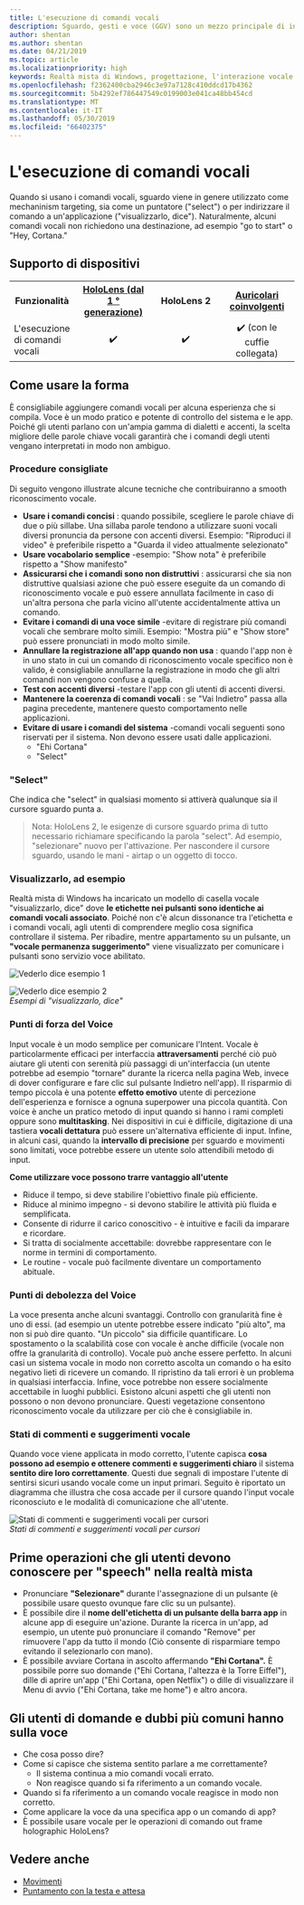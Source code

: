 ```yaml
---
title: L'esecuzione di comandi vocali
description: Sguardo, gesti e voce (GGV) sono un mezzo principale di interazione su HoloLens. Questo articolo fornisce indicazioni precise sulla progettazione vocali.
author: shentan
ms.author: shentan
ms.date: 04/21/2019
ms.topic: article
ms.localizationpriority: high
keywords: Realtà mista di Windows, progettazione, l'interazione vocale
ms.openlocfilehash: f2362400cba2946c3e97a7128c410ddcd17b4362
ms.sourcegitcommit: 5b4292ef786447549c0199003e041ca48bb454cd
ms.translationtype: MT
ms.contentlocale: it-IT
ms.lasthandoff: 05/30/2019
ms.locfileid: "66402375"
---
```

# <a name="voice-commanding"></a>L'esecuzione di comandi vocali

Quando si usano i comandi vocali, sguardo viene in genere utilizzato come mechaninism targeting, sia come un puntatore ("select") o per indirizzare il comando a un'applicazione ("visualizzarlo, dice"). Naturalmente, alcuni comandi vocali non richiedono una destinazione, ad esempio "go to start" o "Hey, Cortana."


## <a name="device-support"></a>Supporto di dispositivi

<table>
<tr>
<th>Funzionalità</th><th style="width:150px"> <a href="hololens-hardware-details.md">HoloLens (dal 1 ° generazione)</a></th><th style="width:150px">HoloLens 2</th><th style="width:150px"> <a href="immersive-headset-hardware-details.md">Auricolari coinvolgenti</a></th>
</tr><tr>
<td>L'esecuzione di comandi vocali</td><td style="text-align: center;"> ✔️</td><td style="text-align: center;"> ✔️</td><td style="text-align: center;"> ✔️ (con le cuffie collegata)</td>
</tr>
</table>



## <a name="how-to-use-voice"></a>Come usare la forma

È consigliabile aggiungere comandi vocali per alcuna esperienza che si compila. Voce è un modo pratico e potente di controllo del sistema e le app. Poiché gli utenti parlano con un'ampia gamma di dialetti e accenti, la scelta migliore delle parole chiave vocali garantirà che i comandi degli utenti vengano interpretati in modo non ambiguo.

### <a name="best-practices"></a>Procedure consigliate

Di seguito vengono illustrate alcune tecniche che contribuiranno a smooth riconoscimento vocale.
* **Usare i comandi concisi** : quando possibile, scegliere le parole chiave di due o più sillabe. Una sillaba parole tendono a utilizzare suoni vocali diversi pronuncia da persone con accenti diversi. Esempio: "Riproduci il video" è preferibile rispetto a "Guarda il video attualmente selezionato"
* **Usare vocabolario semplice** -esempio: "Show nota" è preferibile rispetto a "Show manifesto"
* **Assicurarsi che i comandi sono non distruttivi** : assicurarsi che sia non distruttive qualsiasi azione che può essere eseguite da un comando di riconoscimento vocale e può essere annullata facilmente in caso di un'altra persona che parla vicino all'utente accidentalmente attiva un comando.
* **Evitare i comandi di una voce simile** -evitare di registrare più comandi vocali che sembrare molto simili. Esempio: "Mostra più" e "Show store" può essere pronunciati in modo molto simile.
* **Annullare la registrazione all'app quando non usa** : quando l'app non è in uno stato in cui un comando di riconoscimento vocale specifico non è valido, è consigliabile annullarne la registrazione in modo che gli altri comandi non vengono confuse a quella.
* **Test con accenti diversi** -testare l'app con gli utenti di accenti diversi.
* **Mantenere la coerenza di comandi vocali** : se "Vai Indietro" passa alla pagina precedente, mantenere questo comportamento nelle applicazioni.
* **Evitare di usare i comandi del sistema** -comandi vocali seguenti sono riservati per il sistema. Non devono essere usati dalle applicazioni.
   * "Ehi Cortana"
   * "Select"

### <a name="select"></a>"Select"

Che indica che "select" in qualsiasi momento si attiverà qualunque sia il cursore sguardo punta a. 

>Nota: HoloLens 2, le esigenze di cursore sguardo prima di tutto necessario richiamare specificando la parola "select". Ad esempio, "selezionare" nuovo per l'attivazione. Per nascondere il cursore sguardo, usando le mani - airtap o un oggetto di tocco. 

### <a name="see-it-say-it"></a>Visualizzarlo, ad esempio

Realtà mista di Windows ha incaricato un modello di casella vocale "visualizzarlo, dice" dove **le etichette nei pulsanti sono identiche ai comandi vocali associato**. Poiché non c'è alcun dissonance tra l'etichetta e i comandi vocali, agli utenti di comprendere meglio cosa significa controllare il sistema. Per ribadire, mentre appartamento su un pulsante, un **"vocale permanenza suggerimento"** viene visualizzato per comunicare i pulsanti sono servizio voce abilitato.


![Vederlo dice esempio 1](images/voice-seeitsayit1-640px.jpg)

![Vederlo dice esempio 2](images/voice-seeitsayit2-640px.jpg)<br>
*Esempi di "visualizzarlo, dice"*

### <a name="voices-strengths"></a>Punti di forza del Voice

Input vocale è un modo semplice per comunicare l'Intent. Vocale è particolarmente efficaci per interfaccia **attraversamenti** perché ciò può aiutare gli utenti con serenità più passaggi di un'interfaccia (un utente potrebbe ad esempio "tornare" durante la ricerca nella pagina Web, invece di dover configurare e fare clic sul pulsante Indietro nell'app). Il risparmio di tempo piccola è una potente **effetto emotivo** utente di percezione dell'esperienza e fornisce a ognuna superpower una piccola quantità. Con voice è anche un pratico metodo di input quando si hanno i rami completi oppure sono **multitasking**. Nei dispositivi in cui è difficile, digitazione di una tastiera **vocali dettatura** può essere un'alternativa efficiente di input. Infine, in alcuni casi, quando la **intervallo di precisione** per sguardo e movimenti sono limitati, voce potrebbe essere un utente solo attendibili metodo di input.

**Come utilizzare voce possono trarre vantaggio all'utente**
* Riduce il tempo, si deve stabilire l'obiettivo finale più efficiente.
* Riduce al minimo impegno - si devono stabilire le attività più fluida e semplificata.
* Consente di ridurre il carico conoscitivo - è intuitive e facili da imparare e ricordare.
* Si tratta di socialmente accettabile: dovrebbe rappresentare con le norme in termini di comportamento.
* Le routine - vocale può facilmente diventare un comportamento abituale.

### <a name="voices-weaknesses"></a>Punti di debolezza del Voice

La voce presenta anche alcuni svantaggi. Controllo con granularità fine è uno di essi. (ad esempio un utente potrebbe essere indicato "più alto", ma non si può dire quanto. "Un piccolo" sia difficile quantificare. Lo spostamento o la scalabilità cose con vocale è anche difficile (vocale non offre la granularità di controllo). Vocale può anche essere perfetto. In alcuni casi un sistema vocale in modo non corretto ascolta un comando o ha esito negativo lieti di ricevere un comando. Il ripristino da tali errori è un problema in qualsiasi interfaccia. Infine, voce potrebbe non essere socialmente accettabile in luoghi pubblici. Esistono alcuni aspetti che gli utenti non possono o non devono pronunciare. Questi vegetazione consentono riconoscimento vocale da utilizzare per ciò che è consigliabile in.

### <a name="voice-feedback-states"></a>Stati di commenti e suggerimenti vocale

Quando voce viene applicata in modo corretto, l'utente capisca **cosa possono ad esempio e ottenere commenti e suggerimenti chiaro** il sistema **sentito dire loro correttamente**. Questi due segnali di impostare l'utente di sentirsi sicuri usando vocale come un input primari. Seguito è riportato un diagramma che illustra che cosa accade per il cursore quando l'input vocale riconosciuto e le modalità di comunicazione che all'utente.

![Stati di commenti e suggerimenti vocali per cursori](images/voicefeedbackstates.png)<br>
*Stati di commenti e suggerimenti vocali per cursori*

## <a name="top-things-users-should-know-about-speech-in-mixed-reality"></a>Prime operazioni che gli utenti devono conoscere per "speech" nella realtà mista
* Pronunciare **"Selezionare"** durante l'assegnazione di un pulsante (è possibile usare questo ovunque fare clic su un pulsante).
* È possibile dire il **nome dell'etichetta di un pulsante della barra app** in alcune app di eseguire un'azione. Durante la ricerca in un'app, ad esempio, un utente può pronunciare il comando "Remove" per rimuovere l'app da tutto il mondo (Ciò consente di risparmiare tempo evitando il selezionarlo con mano).
* È possibile avviare Cortana in ascolto affermando **"Ehi Cortana".** È possibile porre suo domande ("Ehi Cortana, l'altezza è la Torre Eiffel"), dille di aprire un'app ("Ehi Cortana, open Netflix") o dille di visualizzare il Menu di avvio ("Ehi Cortana, take me home") e altro ancora.

## <a name="common-questions-and-concerns-users-have-about-voice"></a>Gli utenti di domande e dubbi più comuni hanno sulla voce
* Che cosa posso dire?
* Come si capisce che sistema sentito parlare a me correttamente?
   * Il sistema continua a mio comandi vocali errato.
   * Non reagisce quando si fa riferimento a un comando vocale.
* Quando si fa riferimento a un comando vocale reagisce in modo non corretto.
* Come applicare la voce da una specifica app o un comando di app?
* È possibile usare vocale per le operazioni di comando out frame holographic HoloLens?

## <a name="see-also"></a>Vedere anche
* [Movimenti](gestures.md)
* [Puntamento con la testa e attesa](gaze-and-dwell.md)
